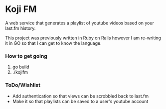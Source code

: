 # Koji FM #
A web service that generates a playlist of youtube videos based on your last.fm history.

This project was previously written in Ruby on Rails however I am re-writing it in GO so that I can get to know the language.

### How to get going ###
1. go build
2. ./kojifm

### ToDo/Wishlist ###
- Add authentication so that views can be scrobbled back to last.fm
- Make it so that playlists can be saved to a user's youtube account
